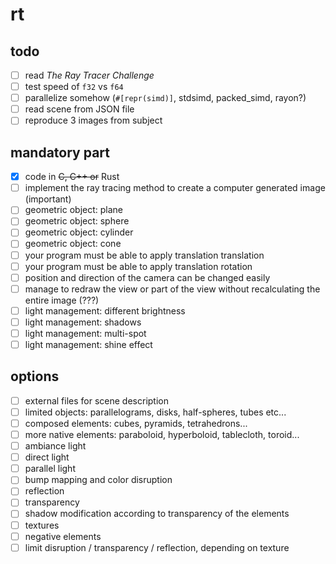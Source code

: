 # rt

## todo

- [ ] read *The Ray Tracer Challenge*
- [ ] test speed of `f32` vs `f64`
- [ ] parallelize somehow (`#[repr(simd)]`, stdsimd, packed_simd, rayon?)
- [ ] read scene from JSON file
- [ ] reproduce 3 images from subject

## mandatory part

- [x] code in ~~C, C++ or~~ Rust
- [ ] implement the ray tracing method to create a computer generated image (important)
- [ ] geometric object: plane
- [ ] geometric object: sphere
- [ ] geometric object: cylinder
- [ ] geometric object: cone
- [ ] your program must be able to apply translation translation
- [ ] your program must be able to apply translation rotation
- [ ] position and direction of the camera can be changed easily
- [ ] manage to redraw the view or part of the view without recalculating the entire image (???)
- [ ] light management: different brightness
- [ ] light management: shadows
- [ ] light management: multi-spot
- [ ] light management: shine effect

## options

- [ ] external files for scene description
- [ ] limited objects: parallelograms, disks, half-spheres, tubes etc...
- [ ] composed elements: cubes, pyramids, tetrahedrons...
- [ ] more native elements: paraboloid, hyperboloid, tablecloth, toroid...
- [ ] ambiance light
- [ ] direct light
- [ ] parallel light
- [ ] bump mapping and color disruption
- [ ] reflection
- [ ] transparency
- [ ] shadow modification according to transparency of the elements
- [ ] textures
- [ ] negative elements
- [ ] limit disruption / transparency / reflection, depending on texture
